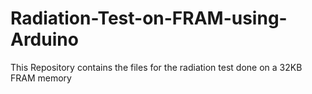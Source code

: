 # Radiation-Test-on-FRAM-using-Arduino
This Repository contains the files for the radiation test done on a 32KB FRAM memory
